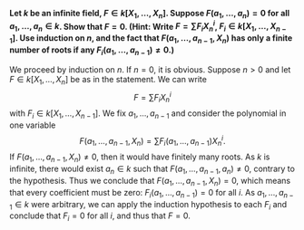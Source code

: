 **Let $k$ be an infinite field, $F\in k[X_1,\dots,X_n]$. Suppose
$F(a_1,\dots,a_n)=0$ for all $a_1,\dots,a_n\in k$. Show that $F=0$.  (Hint:
Write $F=\sum F_iX_n^i$, $F_i\in k[X_1,\dots,X_{n-1}]$. Use induction on $n$,
and the fact that $F(a_1,\dots,a_{n-1},X_n)$ has only a finite number of roots
if any $F_i(a_1,\dots,a_{n-1})\neq 0$.)**

We proceed by induction on $n$. If $n=0$, it is obvious. Suppose $n>0$ and let
$F\in k[X_1,\dots,X_n]$ be as in the statement. We can write
$$F=\sum F_iX_n^i$$
with $F_i\in k[X_1,\dots,X_{n-1}]$.
We fix $a_1,\dots,a_{n-1}$ and consider the polynomial in one variable
$$F(a_1,\dots,a_{n-1},X_n)=\sum F_i(a_1,\dots,a_{n-1})X_n^i.$$
If $F(a_1,\dots,a_{n-1},X_n)\neq 0$, then it would have finitely many roots. As
$k$ is infinite, there would exist $a_n\in k$ such that
$F(a_1,\dots,a_{n-1},a_n)\neq 0$, contrary to the hypothesis.  Thus we conclude
that $F(a_1,\dots,a_{n-1},X_n) = 0$, which means that every coefficient must be zero:
$F_i(a_1,\dots,a_{n-1})=0$ for all $i$. As $a_1,\dots,a_{n-1}\in k$ were arbitrary,
we can apply the induction hypothesis to each $F_i$ and conclude that $F_i=0$
for all $i$, and thus that $F=0$.
